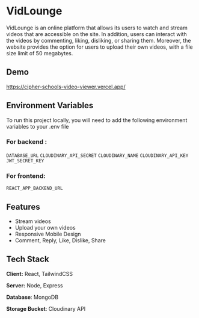 
# VidLounge

VidLounge is an online platform that allows its users to watch and stream videos that are accessible on the site. In addition, users can interact with the videos by commenting, liking, disliking, or sharing them. Moreover, the website provides the option for users to upload their own videos, with a file size limit of 50 megabytes.



## Demo

https://cipher-schools-video-viewer.vercel.app/

## Environment Variables

To run this project locally, you will need to add the following environment variables to your .env file

### For backend : 

`DATABASE_URL`
`CLOUDINARY_API_SECRET`
`CLOUDINARY_NAME`
`CLOUDINARY_API_KEY`
`JWT_SECRET_KEY`

### For frontend:

`REACT_APP_BACKEND_URL`


## Features

- Stream videos
- Upload your own videos
- Responsive Mobile Design
- Comment, Reply, Like, Dislike, Share


## Tech Stack

**Client:** React, TailwindCSS

**Server:** Node, Express

**Database**: MongoDB

**Storage Bucket**: Cloudinary API

